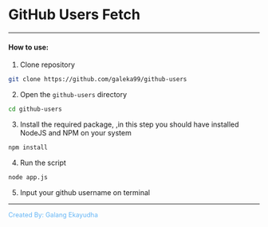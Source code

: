 # GitHub Users Fetch
---

#### How to use:
1. Clone repository
```bash
git clone https://github.com/galeka99/github-users
```
2. Open the `github-users` directory
```bash
cd github-users
```
3. Install the required package, ,in this step you should have installed NodeJS and NPM on your system
```bash
npm install
```
4. Run the script
```bash
node app.js
```
5. Input your github username on terminal
---
<span style="color: #64b5f6; font-size: .8rem;">Created By: Galang Ekayudha</span>
